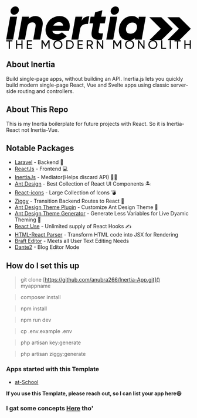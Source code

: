 <p align="center"><a class="md:flex md:items-end" href="/"><svg class="block fill-current text-white css-1magkk1" viewBox="0 0 275.3 50.5"><path d="M231.2 16.1h-17.8l17.2 17.2-17.2 17.2h17.8l17.2-17.2z"></path><path d="M258.1 16.1h-17.8l17.2 17.2-17.2 17.2h17.8l17.2-17.2z"></path><path d="M6 15.3h10.3l-6 34.2H0l6-34.2zm.6-9.1C7.2 2.9 10.3 0 13.7 0s5.7 2.8 5.2 6.2c-.5 3.4-3.7 6.2-7.2 6.2s-5.6-3-5.1-6.2zM54.3 28.5l-3.7 21H40.4L43.8 30c.8-4.4-1.6-6.2-4.9-6.2-3.4 0-6.5 2-7.5 6.6L28 49.5H17.8l6-34.2h10.3l-.5 3.2c2.3-2.6 6.2-4.2 10.1-4.2 6.9.1 12.2 5.1 10.6 14.2zM94.5 32.4c-.1.8-.5 2.7-1.1 4.1H68.9c.6 3.8 3.8 4.8 7 4.8 2.9 0 5.2-.8 7.2-2.7l7.2 5.9c-4 4-8.7 6-15 6-11.8 0-18-8.5-16.3-18.7a20.7 20.7 0 0 1 20.5-17.4c9.8 0 16.9 7.6 15 18zm-9.7-3.7c-.3-3.8-3-5.3-6.2-5.3a8.9 8.9 0 0 0-8.3 5.3h14.5zM123.9 14.6l-2 11.6c-4-.6-10.5.8-11.7 7.8l.1-.4-2.8 15.9H97.3l6-34.2h10.3l-1.1 6.2c2.1-4.7 6.6-6.9 11.4-6.9zM137.8 37.3c-.5 3.1 2 3.3 6.6 2.9l-1.6 9.3c-12.3 1.4-16.9-2.7-15.2-12.2l2.1-12.1h-5.5l1.8-9.9h5.4l1.2-6.5 10.8-3.1-1.7 9.6h7.1l-1.8 9.9h-7l-2.2 12.1zM155.3 15.3h10.3l-6 34.2h-10.3l6-34.2zm.6-9.1c.5-3.3 3.7-6.2 7.1-6.2s5.7 2.8 5.2 6.2c-.5 3.4-3.7 6.2-7.2 6.2s-5.7-3-5.1-6.2zM208.1 15.3l-6 34.2h-10.3l.4-2.3a15.5 15.5 0 0 1-10.3 3.3c-11.1 0-15.3-9.6-13.5-18.9 1.6-8.8 8.6-17.2 19.2-17.2 4.5 0 7.7 1.8 9.6 4.6l.6-3.6h10.3zm-13.2 17.2c.9-5.2-1.9-8.4-6.6-8.4a9.5 9.5 0 0 0-9.5 8.3c-.9 5.1 1.8 8.3 6.6 8.3 4.6.1 8.6-3.1 9.5-8.2z"></path></svg><svg class="block fill-current text-white mt-2 md:mt-0 md:ml-4 css-1ymfup1" viewBox="0 0 328.3 16"><path d="M11.1 2.2H6.6v13.5h-2V2.2H0V.3h11.1v1.9zM29.1.3v15.4h-2V8.8h-7.5v6.9h-2V.3h2v6.5h7.5V.3h2zM46 13.8v1.9h-9.2V.3h9.1v1.9h-7V7h6.5v1.9h-6.5v4.9H46zM77.2 15.7h-2v-12l-5 8.4h-.3l-5-8.4v12h-2V.3h2.3L70 8.4 74.9.3h2.3v15.4zM84 8a8 8 0 0 1 8-8c4.5 0 8 3.5 8 8a8 8 0 0 1-8 8 8 8 0 0 1-8-8zm13.9 0c0-3.4-2.6-6-5.9-6a5.8 5.8 0 0 0-5.9 6c0 3.4 2.6 6 5.9 6 3.4 0 5.9-2.6 5.9-6zM120.2 8c0 4.3-3.1 7.7-7.3 7.7h-6V.3h6c4.2 0 7.3 3.4 7.3 7.7zm-2 0c0-3.3-2.2-5.8-5.3-5.8h-4v11.5h4c3.1.1 5.3-2.5 5.3-5.7zM136.2 13.8v1.9H127V.3h9.1v1.9h-7V7h6.5v1.9h-6.5v4.9h7.1zM148.8 9.8h-3.6v5.9h-2V.3h6.2c2.6 0 4.8 2.1 4.8 4.8 0 2-1.3 3.8-3.2 4.5l3.6 6.2h-2.3l-3.5-6zm-3.6-1.9h4.1c1.5 0 2.8-1.3 2.8-2.9 0-1.6-1.2-2.9-2.8-2.9h-4.1v5.8zM172.6.3v15.4H171l-8-11.5v11.5h-2V.3h1.7l7.9 11.5V.3h2zM204.6 15.7h-2v-12l-5 8.4h-.3l-5-8.4v12h-2V.3h2.3l4.9 8.1 4.9-8.1h2.3v15.4zM211.5 8a8 8 0 0 1 8-8c4.5 0 8 3.5 8 8a8 8 0 0 1-8 8 8 8 0 0 1-8-8zm13.9 0c0-3.4-2.6-6-5.9-6a5.8 5.8 0 0 0-5.9 6c0 3.4 2.6 6 5.9 6 3.3 0 5.9-2.6 5.9-6zM245.9.3v15.4h-1.6l-7.9-11.5v11.5h-2V.3h1.7l7.9 11.5V.3h1.9zM252.8 8a8 8 0 0 1 8-8c4.5 0 8 3.5 8 8a8 8 0 0 1-8 8 8 8 0 0 1-8-8zm13.9 0c0-3.4-2.6-6-5.9-6a5.8 5.8 0 0 0-5.9 6c0 3.4 2.6 6 5.9 6 3.3 0 5.9-2.6 5.9-6zM284.3 13.8v1.9h-8.7V.3h2v13.5h6.7zM292.8.3v15.4h-2V.3h2zM310.3 2.2h-4.6v13.5h-2V2.2h-4.5V.3h11.1v1.9zM328.3.3v15.4h-2V8.8h-7.5v6.9h-2V.3h2v6.5h7.5V.3h2z"></path></svg></a></p>

## About Inertia

Build single-page apps, without building an API.
Inertia.js lets you quickly build modern single-page React, Vue and Svelte apps using classic server-side routing and controllers.

## About This Repo

This is my Inertia boilerplate for future projects with React. So it is Inertia-React not Inertia-Vue.

## Notable Packages

-   [Laravel](https://laravel.com) - Backend 🎰
-   [ReactJs](https://reactjs.com) - Frontend 💻
-   [InertiaJs](https://inertiajs.com) - Mediator(Helps discard API) 🧑‍🦯
-   [Ant Design](https://ant.design) - Best Collection of React UI Components 🏝️
-   [React-icons](https://react-icons.github.io) - Large Collection of Icons 💣
-   [Ziggy](https://github.com/tighten/ziggy) - Transition Backend Routes to React 🌌
-   [Ant Design Theme Plugin](https://github.com/mzohaibqc/antd-theme-webpack-plugin) - Customize Ant Design Theme 💱
-   [Ant Design Theme Generator](https://github.com/mzohaibqc/antd-theme-generator) - Generate Less Variables for Live Dyamic Theming 🚉
-   [React Use](https://github.com/streamich/react-use) - Unlimited supply of React Hooks ✍️
-   [HTML-React Parser](https://www.npmjs.com/package/html-react-parser) - Transform HTML code into JSX for Rendering
-   [Braft Editor](https://braft.margox.cn/) - Meets all User Text Editing Needs
-   [Dante2](https://michelson.github.io/dante2/#/src-index) - Blog Editor Mode

## How do I set this up

> git clone [https://github.com/anubra266/Inertia-App.git]() myappname

> composer install

> npm install

> npm run dev

> cp .env.example .env

> php artisan key:generate

> php artisan ziggy:generate



### Apps started with this Template

-   [at-School](https://at-school.xyz)

**If you use this Template, please reach out, so I can list your app here😃**

### I gat some concepts [Here](Concepts.md) tho'
